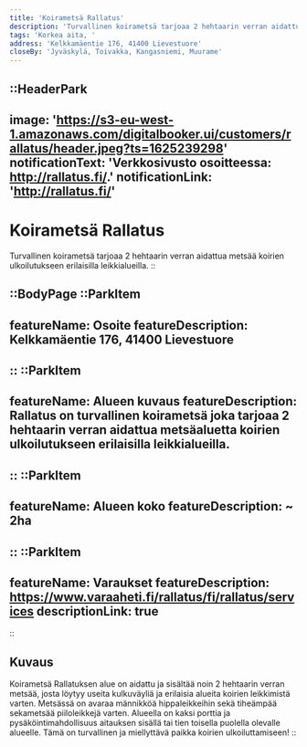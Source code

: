 ```yaml
---
title: 'Koirametsä Rallatus'
description: 'Turvallinen koirametsä tarjoaa 2 hehtaarin verran aidattua metsää koirien ulkoilutukseen erilaisilla leikkialueilla.'
tags: 'Korkea aita, '
address: 'Kelkkamäentie 176, 41400 Lievestuore'
closeBy: 'Jyväskylä, Toivakka, Kangasniemi, Muurame'
---
```


::HeaderPark
---
image: 'https://s3-eu-west-1.amazonaws.com/digitalbooker.ui/customers/rallatus/header.jpeg?ts=1625239298'
notificationText: 'Verkkosivusto osoitteessa: http://rallatus.fi/.'
notificationLink: 'http://rallatus.fi/'
---
# Koirametsä Rallatus
Turvallinen koirametsä tarjoaa 2 hehtaarin verran aidattua metsää koirien ulkoilutukseen erilaisilla leikkialueilla.
::

::BodyPage
::ParkItem
---
featureName: Osoite
featureDescription: Kelkkamäentie 176, 41400 Lievestuore
---
::
::ParkItem
---
featureName: Alueen kuvaus
featureDescription: Rallatus on turvallinen koirametsä joka tarjoaa 2 hehtaarin verran aidattua metsäaluetta koirien ulkoilutukseen erilaisilla leikkialueilla.
---
::
::ParkItem
---
featureName: Alueen koko
featureDescription: ~ 2ha
---
::
::ParkItem
---
featureName: Varaukset
featureDescription: https://www.varaaheti.fi/rallatus/fi/rallatus/services
descriptionLink: true
---
::
## Kuvaus
Koirametsä Rallatuksen alue on aidattu ja sisältää noin 2 hehtaarin verran metsää, josta löytyy useita kulkuväyliä ja erilaisia alueita koirien leikkimistä varten. Metsässä on avaraa männikköä hippaleikkeihin sekä tiheämpää sekametsää piiloleikkejä varten. Alueella on kaksi porttia ja pysäköintimahdollisuus aitauksen sisällä tai tien toisella puolella olevalle alueelle. Tämä on turvallinen ja miellyttävä paikka koirien ulkoiluttamiseen!
::